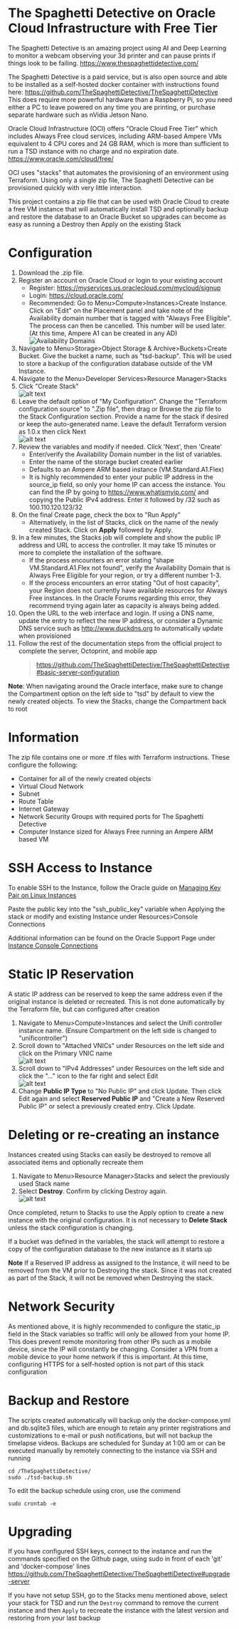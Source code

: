 # The Spaghetti Detective on Oracle Cloud Infrastructure with Free Tier

The Spaghetti Detective is an amazing project using AI and Deep Learning to monitor a webcam observing your 3d printer and can pause prints if things look to be failing.
https://www.thespaghettidetective.com/

The Spaghetti Detective is a paid service, but is also open source and able to be installed as a self-hosted docker container with instructions found here:
https://github.com/TheSpaghettiDetective/TheSpaghettiDetective
This does require more powerful hardware than a Raspberry Pi, so you need either a PC to leave powered on any time you are printing, or purchase separate hardware such as nVidia Jetson Nano.

Oracle Cloud Infrastructure (OCI) offers "Oracle Cloud Free Tier" which includes Always Free cloud services, including ARM-based Ampere VMs equivalent to 4 CPU cores and 24 GB RAM, which is more than sufficient to run a TSD instance with no charge and no expiration date.
https://www.oracle.com/cloud/free/

OCI uses "stacks" that automates the provisioning of an environment using Terraform.  Using only a single zip file, The Spaghetti Detective can be provisioned quickly with very little interaction.

This project contains a zip file that can be used with Oracle Cloud to create a free VM instance that will automatically install TSD and optionally backup and restore the database to an Oracle Bucket so upgrades can become as easy as running a Destroy then Apply on the existing Stack

# Configuration
1) Download the .zip file.
2) Register an account on Oracle Cloud or login to your existing account
    - Register: https://myservices.us.oraclecloud.com/mycloud/signup
    - Login: https://cloud.oracle.com/
    * Recommended: Go to Menu>Compute>Instances>Create Instance. Click on "Edit" on the Placement panel and take note of the Availability domain number that is tagged with "Always Free Eligible". The process can then be cancelled. This number will be used later. (At this time, Ampere A1 can be created in any AD) <br />![Availability Domains](./images/availability-domain.jpg)
3) Navigate to Menu>Storage>Object Storage & Archive>Buckets>Create Bucket. Give the bucket a name, such as "tsd-backup". This will be used to store a backup of the configuration database outside of the VM Instance.
4) Navigate to the Menu>Developer Services>Resource Manager>Stacks
5) Click "Create Stack" <br />![alt text](./images/stacks.jpg)
6) Leave the default option of "My Configuration". Change the "Terraform configuration source" to ".Zip file", then drag or Browse the zip file to the Stack Configuration section. Provide a name for the stack if desired or keep the auto-generated name.  Leave the default Terraform version as 1.0.x then click Next <br />![alt text](./images/create-stack.jpg)
7) Review the variables and modify if needed. Click 'Next', then 'Create'
    * Enter/verify the Availability Domain number in the list of variables.
    * Enter the name of the storage bucket created earlier
    * Defaults to an Ampere ARM based instance (VM.Standard.A1.Flex)
    * It is highly recommended to enter your public IP address in the source_ip field, so only your home IP can access the instance.  You can find the IP by going to https://www.whatismyip.com/ and copying the Public IPv4 address.  Enter it followed by /32 such as 100.110.120.123/32
8) On the final Create page, check the box to "Run Apply"
    * Alternatively, in the list of Stacks, click on the name of the newly created Stack.  Click on **Apply** followed by Apply.
9) In a few minutes, the Stacks job will complete and show the public IP address and URL to access the controller. It may take 15 minutes or more to complete the installation of the software.
    * If the process encounters an error stating "shape VM.Standard.A1.Flex not found", verify the Availability Domain that is Always Free Eligible for your region, or try a different number 1-3.
    * If the process encounters an error stating "Out of host capacity", your Region does not currently have available resources for Always Free instances. In the Oracle Forums regarding this error, they recommend trying again later as capacity is always being added.
10) Open the URL to the web interface and login.
    If using a DNS name, update the entry to reflect the new IP address, or consider a Dynamic DNS service such as http://www.duckdns.org to automatically update when provisioned
11) Follow the rest of the documentation steps from the official project to complete the server, Octoprint, and mobile app
    > https://github.com/TheSpaghettiDetective/TheSpaghettiDetective#basic-server-configuration


**Note**: When navigating around the Oracle interface, make sure to change the Compartment option on the left side to "tsd" by default to view the newly created objects. To view the Stacks, change the Compartment back to root

# Information
The zip file contains one or more .tf files with Terraform instructions.  These configure the following:
* Container for all of the newly created objects
* Virtual Cloud Network
* Subnet
* Route Table
* Internet Gateway
* Network Security Groups with required ports for The Spaghetti Detective
* Computer Instance sized for Always Free running an Ampere ARM based VM

# SSH Access to Instance
To enable SSH to the Instance, follow the Oracle guide on [Managing Key Pair on Linux Instances](https://docs.cloud.oracle.com/iaas/Content/Compute/Tasks/managingkeypairs.htm?Highlight=ssh)

Paste the public key into the "ssh_public_key" variable when Applying the stack or modify and existing Instance under Resources>Console Connections

Additional information can be found on the Oracle Support Page under [Instance Console Connections](https://docs.cloud.oracle.com/iaas/Content/Compute/References/serialconsole.htm)

# Static IP Reservation
A static IP address can be reserved to keep the same address even if the original instance is deleted or recreated.  This is not done automatically by the Terraform file, but can configured after creation

1) Navigate to Menu>Compute>Instances and select the Unifi controller instance name. (Ensure Compartment on the left side is changed to "unificontroller")
2) Scroll down to "Attached VNICs" under Resources on the left side and click on the Primary VNIC name <br />![alt text](./images/attached-vnics.jpg)
3) Scroll down to "IPv4 Addresses" under Resources on the left side and click the "..." icon to the far right and select Edit <br />![alt text](./images/edit-ip.jpg)
4) Change **Public IP Type** to "No Public IP" and click Update. Then click Edit again and select **Reserved Public IP** and "Create a New Reserved Public IP" or select a previously created entry. Click Update.

# Deleting or re-creating an instance
Instances created using Stacks can easily be destroyed to remove all associated items and optionally recreate them
1) Navigate to Menu>Resource Manager>Stacks and select the previously used Stack name
2) Select **Destroy**.  Confirm by clicking Destroy again. <br /> ![alt text](./images/destroy-stack.jpg)

Once completed, return to Stacks to use the Apply option to create a new instance with the original configuration. It is not necessary to **Delete Stack** unless the stack configuration is changing.

If a bucket was defined in the variables, the stack will attempt to restore a copy of the configuration database to the new instance as it starts up

**Note** If a Reserved IP address as assigned to the Instance, it will need to be removed from the VM prior to Destroying the stack. Since it was not created as part of the Stack, it will not be removed when Destroying the stack.

# Network Security
As mentioned above, it is highly recommended to configure the static_ip field in the Stack variables so traffic will only be allowed from your home IP.  This does prevent remote monitoring from other IPs such as a mobile device, since the IP will constantly be changing.  Consider a VPN from a mobile device to your home network if this is important.  At this time, configuring HTTPS for a self-hosted option is not part of this stack configuration

# Backup and Restore
The scripts created automatically will backup only the docker-compose.yml and db.sqlite3 files, which are enough to retain any printer registrations and customizations to e-mail or push notifications, but will not backup the timelapse videos.  Backups are scheduled for Sunday at 1:00 am or can be executed manually by remotely connecting to the instance via SSH and running
```
cd /TheSpaghettiDetective/
sudo ./tsd-backup.sh
```

To edit the backup schedule using cron, use the commend
```
sudo crontab -e
```

# Upgrading
If you have configured SSH keys, connect to the instance and run the commands specified on the Github page, using sudo in front of each 'git' and 'docker-compose' lines
https://github.com/TheSpaghettiDetective/TheSpaghettiDetective#upgrade-server

If you have not setup SSH, go to the Stacks menu mentioned above, select your stack for TSD and run the `Destroy` command to remove the current instance and then `Apply` to recreate the instance with the latest version and restoring from your last backup
